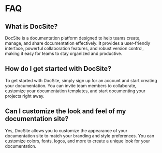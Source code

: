 # FAQ

## What is DocSite?

DocSite is a documentation platform designed to help teams create, manage, and share documentation effectively. It provides a user-friendly interface, powerful collaboration features, and robust version control, making it easy for teams to stay organized and productive.

## How do I get started with DocSite?
To get started with DocSite, simply sign up for an account and start creating your documentation. You can invite team members to collaborate, customize your documentation templates, and start documenting your projects right away.

## Can I customize the look and feel of my documentation site?
Yes, DocSite allows you to customize the appearance of your documentation site to match your branding and style preferences. You can customize colors, fonts, logos, and more to create a unique look for your documentation.